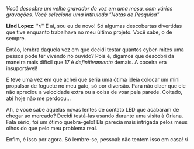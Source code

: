_Você descobre um velho gravador de voz em uma mesa, com várias gravações. Você seleciona uma intitulada "Notas de Pesquisa"_

**Lind Lopez**: "_ri_" E aí, sou eu de novo! Só algumas descobertas divertidas que tive enquanto trabalhava no meu último projeto. Você sabe, o de sempre.

Então, lembra daquela vez em que decidi testar quantos cyber-mites uma pessoa pode ter vivendo no ouvido? Pois é, digamos que descobri da maneira mais difícil que 17 é _definitivamente_ demais. A coceira era insuportável!

E teve uma vez em que achei que seria uma ótima ideia colocar um mini propulsor de foguete no meu gato, só por diversão. Para não dizer que ele não apreciou a velocidade extra ou a coisa de voar pela parede. Coitado, até hoje não me perdoou...

Ah, e você sabe aquelas novas lentes de contato LED que acabaram de chegar ao mercado? Decidi testá-las usando durante uma visita à Oriana. Fala sério, foi um ótimo quebra-gelo! Ela parecia mais intrigada pelos meus olhos do que pelo meu problema real.

Enfim, é isso por agora. Só lembre-se, pessoal: não tentem isso em casa! _ri_
